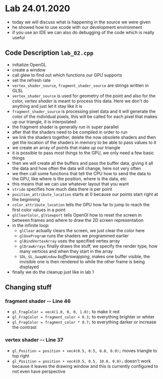 # Lab 24.01.2020

- today we will discuss what is happening in the source we were given
- he showed how to use xcode with our development environment
- if you use an IDE we can also do debugging of the code which is really useful

## Code Description `lab_02.cpp`

- initialize OpenGL
- create a window
- call glew to find out which functions our GPU supports
- set the refresh rate
- `vertex_shader_source`, `fragment_shader_source` are strings written in GLSL
- `vertex_shader_source` is used for geometry of the point and also for the
color, _vertex shader_ is meant to process this data. Here we don't do anything
and just let it stay like it is
- `fragment_shader_source` is processing pixel data and it will generate the
color of the individual pixels, this will be called for each pixel that makes
up our triangle, it is interpolated
- the fragment shader is generally run in super parallel
- after that the shaders need to be compiled in order to run
- we link the shaders together, delete the now obsolete shaders and then get
the location of the shaders in memory to be able to pass values to it
- we create an array of points that make up our triangle 
- it is possible to pass most things to the GPU, we only need a few basic
things
- then we will create all the buffers and pass the buffer data, giving it all
the data and how often the data will change, here not very often
- we then call some functions that tell the CPU how to send the data to the
GPU, like where is the position, where is the data, etc
- this means that we can use whatever layout that you want
- `stride` specifies how much data there is per point
- `position_attribute_location` starts at 0 because our points start right at
the beginning
- `color_attribute_location` tells the GPU how far to jump to reach the first
color values in a point
- `glClearColor`, `glViewport` tells OpenGl how to reset the screen in between
frames and where to draw the 2D screen representation
- in the infinite loop:
    - `glClear` actually clears the screen, we just clear the color here
    - `glUseProgram` runs the shaders we programmed earlier
    - `glBindVertexArray` uses the specified vertex array
    - `glDrawArrays` finally draws the stuff, we specify the render type, how
    many vertices and when they start in the array
    - `SDL_GL_SwapWindow` _bufferswapping_, makes one buffer visible, the
    invisible one is then rendered to while the other frame is being displayed
- finally we do the cleanup just like in lab 1

## Changing stuff

### fragment shader -- Line 46

- `gl_FragColor = vec4(1.0, 0, 0, 1.0);` to make it red
- `gl_FragColor = fragment_color + 0.3;` to everything brighter or whiter
- `gl_FragColor = fragment_color * 0.7;` to everything darker or increase the
contrast

### vertex shader -- Line 37

- `gl_Position = position + vec4(0.5, 0.5, 0.0, 0.0);` moves triangle to top
right
- `gl_Position = position + vec4(0.5, 0.5, 10.0, 0.0);` doesn't work because it
leaves the drawing window and this is currently configured to not even have
perspective
